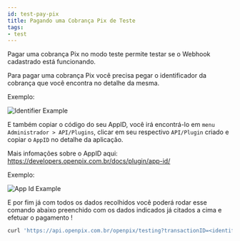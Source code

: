 ```yaml
---
id: test-pay-pix
title: Pagando uma Cobrança Pix de Teste
tags:
- test
---
```


Pagar uma cobrança Pix no modo teste permite testar se o Webhook cadastrado está funcionando.

Para pagar uma cobrança Pix você precisa pegar o identificador da cobrança que você encontra no detalhe da mesma.

Exemplo:

![Identifier Example](/img/identifier-example.png)

E também copiar o código do seu AppID, você irá encontrá-lo em `menu Administrador > API/Plugins`, clicar em seu respectivo `API/Plugin` criado e copiar o `AppID` no detalhe da aplicação.

Mais infomações sobre o AppID aqui: <https://developers.openpix.com.br/docs/plugin/app-id/>

Exemplo:

![App Id Example](/img/app-id-ex.png)

E por fim já com todos os dados recolhidos você poderá rodar esse comando abaixo preenchido com os dados indicados já citados a cima e efetuar o pagamento !

```jsx
curl 'https://api.openpix.com.br/openpix/testing?transactionID=<identifier>' -H 'Authorization: <appID>' \
```
